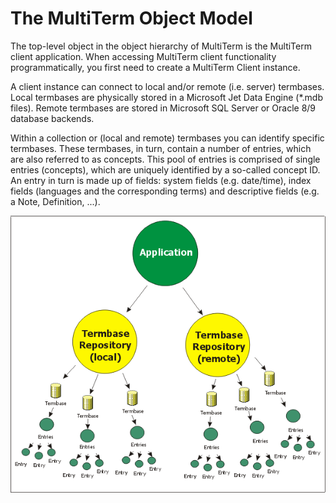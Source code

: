 
# The MultiTerm Object Model 

The top-level object in the object hierarchy of MultiTerm is the MultiTerm client application. When accessing MultiTerm client functionality programmatically, you first need to create a MultiTerm Client instance. 

A client instance can connect to local and/or remote (i.e. server) termbases. Local termbases are physically stored in a Microsoft Jet Data Engine (\*.mdb files). Remote termbases are stored in Microsoft SQL Server  or Oracle 8/9 database backends.

Within a collection or (local and remote) termbases you can identify specific termbases. These termbases, in turn, contain a number of entries, which are also referred to as concepts. This pool of entries is comprised of single entries (concepts), which are uniquely identified by a so-called concept ID. An entry in turn is made up of fields: system fields (e.g. date/time), index fields (languages and the corresponding terms) and descriptive fields (e.g. a Note, Definition, ...).

<img style="display:block; " src="images/object_model.gif" />







